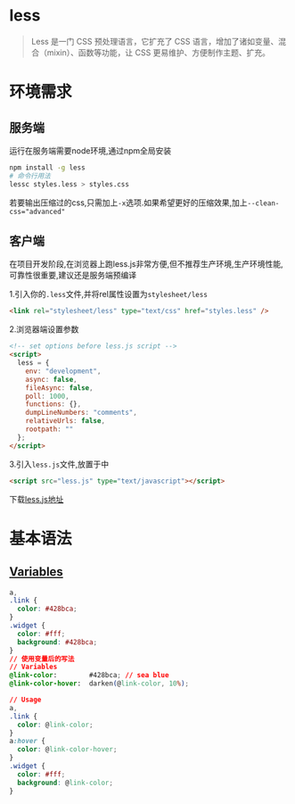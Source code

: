 # less
> Less 是一门 CSS 预处理语言，它扩充了 CSS 语言，增加了诸如变量、混合（mixin）、函数等功能，让 CSS 更易维护、方便制作主题、扩充。

# 环境需求
## 服务端
运行在服务端需要node环境,通过npm全局安装
```bash
npm install -g less
# 命令行用法
lessc styles.less > styles.css
```
若要输出压缩过的css,只需加上`-x`选项.如果希望更好的压缩效果,加上`--clean-css="advanced"`

## 客户端
在项目开发阶段,在浏览器上跑less.js非常方便,但不推荐生产环境,生产环境性能,可靠性很重要,建议还是服务端预编译

1.引入你的`.less`文件,并将rel属性设置为`stylesheet/less`
```html
<link rel="stylesheet/less" type="text/css" href="styles.less" />
```
2.浏览器端设置参数
```html
<!-- set options before less.js script -->
<script>
  less = {
    env: "development",
    async: false,
    fileAsync: false,
    poll: 1000,
    functions: {},
    dumpLineNumbers: "comments",
    relativeUrls: false,
    rootpath: ""
  };
</script>
```
3.引入`less.js`文件,放置于<head>中
```html
<script src="less.js" type="text/javascript"></script>
```

下载[less.js地址](https://raw.githubusercontent.com/less/less.js/v2.7.2/dist/less.min.js)

# 基本语法

## [Variables](./src/variables.html)
```css
a,
.link {
  color: #428bca;
}
.widget {
  color: #fff;
  background: #428bca;
}
// 使用变量后的写法
// Variables
@link-color:        #428bca; // sea blue
@link-color-hover:  darken(@link-color, 10%);

// Usage
a,
.link {
  color: @link-color;
}
a:hover {
  color: @link-color-hover;
}
.widget {
  color: #fff;
  background: @link-color;
}
```

